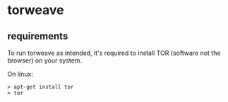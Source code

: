 # torweave

<h2>requirements</h2>
To run torweave as intended, it's required to install TOR (software not the browser) on your system.

On linux:
```
> apt-get install tor
> tor
```
